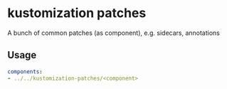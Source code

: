 # kustomization patches

A bunch of common patches (as component), e.g. sidecars, annotations

## Usage

```yaml
components:
- ../../kustomization-patches/<component>
```
